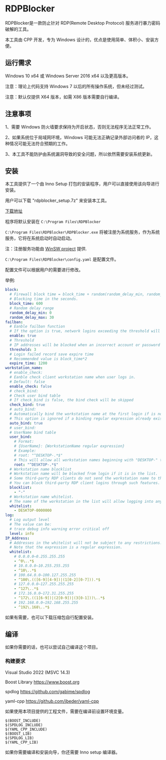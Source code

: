 # RDPBlocker

RDPBlocker是一款防止针对 RDP(Remote Desktop Protocol) 服务进行暴力密码破解的工具。

本工具由 CPP 开发，专为 Windows 设计的，优点是使用简单、体积小、安装方便。


## 运行需求
Windows 10 x64 或 Windows Server 2016 x64 以及更高版本。

注意：理论上代码支持 Windows 7 以后的所有操作系统，但未经过测试。

注意：默认仅提供 X64 版本，如需 X86 版本需要自行编译。


## 注意事项

1、需要 Windows 防火墙要求保持为开启状态，否则无法程序无法正常工作。

2、如果系统位于局域网环境，Windows 可能无法正确记录外部访问者的 IP，这种情况可能无法符合预期的工作。

3、本工具不能防护由系统漏洞导致的安全问题，所以依然需要安装系统更新。


## 安装
本工具提供了一个由 Inno Setup 打包的安装程序，用户可以直接使用该向导进行安装。

用户可以下载 "rdpblocker_setup.7z" 来安装本工具。

[下载地址](https://github.com/wevsty/RDPBlocker/releases)


程序将默认安装在 ```C:\Program Files\RDPBlocker```

```C:\Program Files\RDPBlocker\RDPBlocker.exe``` 将被注册为系统服务，作为系统服务，它将在系统启动时自动启动。

注：注册服务功能由 [WinSW project](https://github.com/winsw/winsw) 提供.

```C:\Program Files\RDPBlocker\config.yaml```  是配置文件。

配置文件可以根据用户的需要进行修改。

举例:

```yaml
block:
  # Firewall block time = block_time + random(random_delay_min, random_delay_max)
  # Blocking time in the seconds.
  block_time: 600
  # Random delay range
  random_delay_min: 0
  random_delay_max: 30
failban:
  # Eanble failban function
  # If the option is true, network logins exceeding the threshold will be blocked.
  enable: true
  # Threshold
  # IP addresses will be blocked when an incorrect account or password is entered within a specified period of time greater than a threshold value.
  threshold: 3
  # Login failed record save expire time
  # Recommended value is block_time*2
  expire_time: 1200
workstation_name:
  # enable_check:
  # Eanble check client workstation name when user logs in.
  # Default: false
  enable_check: false
  # check_bind:
  # Check user bind table
  # If check_bind is false, the bind check will be skipped
  check_bind: true
  # auto_bind:
  # Automatically bind the workstation name at the first login if is not in the bind table.
  # This option is ignored if a binding regular expression already exists for the login username.
  auto_bind: true
  # user_bind:
  # UserName bind table
  user_bind:
    # Format:
    # {UserName}: {WorkstationName regular expression}
    # Example:
    # root: "^DESKTOP-.*$"
    # This will allow all workstation names beginning with "DESKTOP-" to login.
    root: "^DESKTOP-.*$"
  # Workstation name blocklist
  # Workstation name will be blocked from login if it is in the list.
  # Some third-party RDP clients do not send the workstation name to the server.
  # You can block third-party RDP client logins through such features.
  blocklist:
    - "-"
  # Workstation name whitelist.
  # The name of the workstation in the list will allow logging into any account.
  whitelist:
    - DESKTOP-0000000
log:
  # Log output level
  # The value can be:
  # trace debug info warning error critical off
  level: info
IP_Address:
  # Addresses in the whitelist will not be subject to any restrictions.
  # Note that the expression is a regular expression.
  whitelist:
    # 0.0.0.0–0.255.255.255
    - ^0\..*$
    # 10.0.0.0–10.255.255.255
    - ^10\..*$
    # 100.64.0.0–100.127.255.255
    - ^100\.(([6-9][4-9])|(1[0-2][0-7])).*$
    # 127.0.0.0–127.255.255.255
    - ^127\..*$
    # 172.16.0.0–172.31.255.255
    - ^172\.((1[6-9])|(2[0-9])|(3[0-1]))\..*$
    # 192.168.0.0–192.168.255.255
    - ^192\.168\..*$

```

如果有需要，也可以下载压缩包自行配置安装。


## 编译
如果你需要的话，也可以尝试自己编译这个项目。


### 构建要求
Visual Studio 2022 (MSVC 14.3)

Boost Library https://www.boost.org

spdlog https://github.com/gabime/spdlog

yaml-cpp https://github.com/jbeder/yaml-cpp

如果使用本项目提供的工程文件，需要在编译前设置环境变量。
```
$(BOOST_INCLUDE)
$(SPDLOG_INCLUDE)
$(YAML_CPP_INCLUDE)
$(BOOST_LIB)
$(SPDLOG_LIB)
$(YAML_CPP_LIB)
```

如果你需要编译和安装向导，你还需要 Inno setup 编译器。

